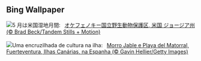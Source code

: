 ## Bing Wallpaper
![](https://www.bing.com/th?id=OHR.AmericanWetlands_JA-JP9114182507_UHD.jpg&w=1000)5 月は米国湿地月間:&nbsp;&ensp;[オケフェノキー国立野生動物保護区, 米国 ジョージア州 (© Brad Beck/Tandem Stills + Motion)](https://www.bing.com/th?id=OHR.AmericanWetlands_JA-JP9114182507_UHD.jpg)
<br><br/>
![](https://www.bing.com/th?id=OHR.MorroJable_PT-BR5522198016_UHD.jpg&w=1000)Uma encruzilhada de cultura na ilha:&nbsp;&ensp;[Morro Jable e Playa del Matorral, Fuerteventura, Ilhas Canárias, na Espanha (© Gavin Hellier/Getty Images)](https://www.bing.com/th?id=OHR.MorroJable_PT-BR5522198016_UHD.jpg)
<br><br/>
